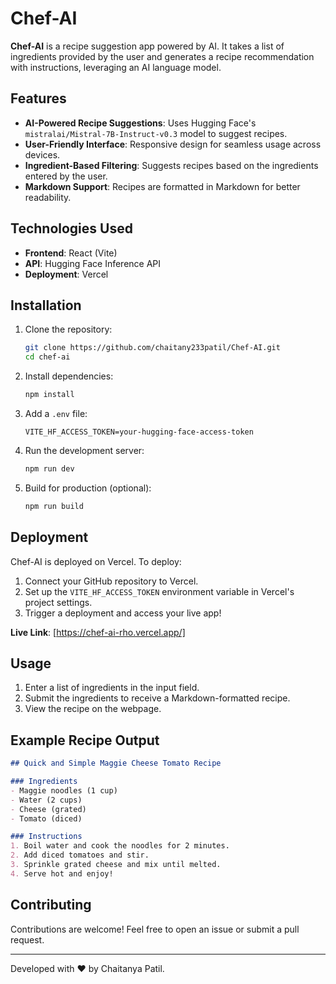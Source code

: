 # Chef-AI

**Chef-AI** is a recipe suggestion app powered by AI. It takes a list of ingredients provided by the user and generates a recipe recommendation with instructions, leveraging an AI language model.

## Features

- **AI-Powered Recipe Suggestions**: Uses Hugging Face's `mistralai/Mistral-7B-Instruct-v0.3` model to suggest recipes.
- **User-Friendly Interface**: Responsive design for seamless usage across devices.
- **Ingredient-Based Filtering**: Suggests recipes based on the ingredients entered by the user.
- **Markdown Support**: Recipes are formatted in Markdown for better readability.

## Technologies Used

- **Frontend**: React (Vite)
- **API**: Hugging Face Inference API
- **Deployment**: Vercel

## Installation

1. Clone the repository:
   ```bash
   git clone https://github.com/chaitany233patil/Chef-AI.git
   cd chef-ai
   ```

2. Install dependencies:
   ```bash
   npm install
   ```

3. Add a `.env` file:
   ```
   VITE_HF_ACCESS_TOKEN=your-hugging-face-access-token
   ```

4. Run the development server:
   ```bash
   npm run dev
   ```

5. Build for production (optional):
   ```bash
   npm run build
   ```

## Deployment

Chef-AI is deployed on Vercel. To deploy:

1. Connect your GitHub repository to Vercel.
2. Set up the `VITE_HF_ACCESS_TOKEN` environment variable in Vercel's project settings.
3. Trigger a deployment and access your live app!

**Live Link**: [https://chef-ai-rho.vercel.app/]

## Usage

1. Enter a list of ingredients in the input field.
2. Submit the ingredients to receive a Markdown-formatted recipe.
3. View the recipe on the webpage.

## Example Recipe Output

```markdown
## Quick and Simple Maggie Cheese Tomato Recipe

### Ingredients
- Maggie noodles (1 cup)
- Water (2 cups)
- Cheese (grated)
- Tomato (diced)

### Instructions
1. Boil water and cook the noodles for 2 minutes.
2. Add diced tomatoes and stir.
3. Sprinkle grated cheese and mix until melted.
4. Serve hot and enjoy!
```

## Contributing

Contributions are welcome! Feel free to open an issue or submit a pull request.

---

Developed with ❤️ by Chaitanya Patil.
